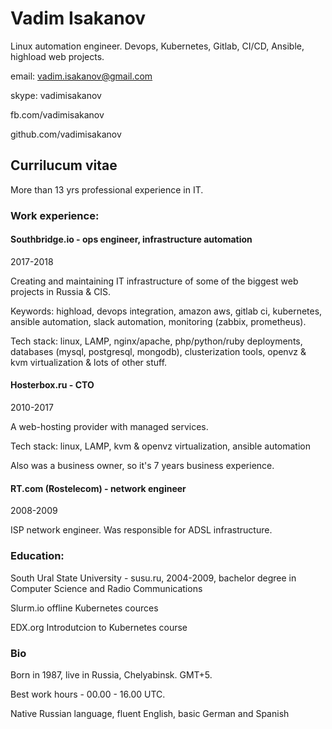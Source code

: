 # Vadim Isakanov
Linux automation engineer.
Devops, Kubernetes, Gitlab, CI/CD, Ansible, highload web projects.

email: vadim.isakanov@gmail.com

skype: vadimisakanov

fb.com/vadimisakanov

github.com/vadimisakanov


## Currilucum vitae

More than 13 yrs professional experience in IT.

### Work experience:

#### Southbridge.io - ops engineer, infrastructure automation

2017-2018

Creating and maintaining IT infrastructure of some of the biggest web projects in Russia & CIS.

Keywords: highload, devops integration, amazon aws, gitlab ci, kubernetes, ansible automation, slack automation, monitoring (zabbix, prometheus).

Tech stack: linux, LAMP, nginx/apache, php/python/ruby deployments, databases (mysql, postgresql, mongodb), clusterization tools, openvz & kvm virtualization & lots of other stuff.

#### Hosterbox.ru - CTO

2010-2017

A web-hosting provider with managed services.

Tech stack: linux, LAMP, kvm & openvz virtualization, ansible automation

Also was a business owner, so it's 7 years business experience.

#### RT.com (Rostelecom) - network engineer

2008-2009

ISP network engineer. Was responsible for ADSL infrastructure.

### Education:

South Ural State University - susu.ru, 2004-2009, bachelor degree in Computer Science and Radio Communications

Slurm.io offline Kubernetes cources

EDX.org Introdutcion to Kubernetes course

### Bio

Born in 1987, live in Russia, Chelyabinsk. GMT+5.

Best work hours - 00.00 - 16.00 UTC.

Native Russian language, fluent English, basic German and Spanish
